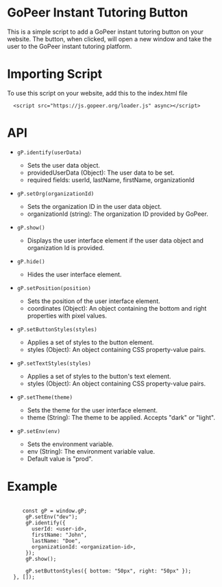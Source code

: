# GoPeer Instant Tutoring Button

This is a simple script to add a GoPeer instant tutoring button on your website. The button, when clicked, will open a new window and take the user to the GoPeer instant tutoring platform.

# Importing Script

To use this script on your website, add this to the index.html file

```
  <script src="https://js.gopeer.org/loader.js" async></script>
```

# API

- `gP.identify(userData)`
  - Sets the user data object.
  - providedUserData (Object): The user data to be set.
  - required fields: userId, lastName, firstName, organizationId

- `gP.setOrg(organizationId)`
  - Sets the organization ID in the user data object.
  - organizationId (string): The organization ID provided by GoPeer.

- `gP.show()`
  - Displays the user interface element if the user data object and organization Id is provided.

- `gP.hide()`
  - Hides the user interface element.

- `gP.setPosition(position)`
  - Sets the position of the user interface element.
  - coordinates (Object): An object containing the bottom and right properties with pixel values.

- `gP.setButtonStyles(styles)`
  - Applies a set of styles to the button element.
  - styles (Object): An object containing CSS property-value pairs.

- `gP.setTextStyles(styles)`
  - Applies a set of styles to the button's text element.
  - styles (Object): An object containing CSS property-value pairs.

- `gP.setTheme(theme)`
  - Sets the theme for the user interface element.
  - theme (String): The theme to be applied. Accepts "dark" or "light".

- `gP.setEnv(env)`
  - Sets the environment variable.
  - env (String): The environment variable value.
  - Default value is "prod".

# Example

```

     const gP = window.gP;
      gP.setEnv("dev");
      gP.identify({
        userId: <user-id>,
        firstName: "John",
        lastName: "Doe",
        organizationId: <organization-id>,
      });
      gP.show();

      gP.setButtonStyles({ bottom: "50px", right: "50px" });
  }, []);

```
